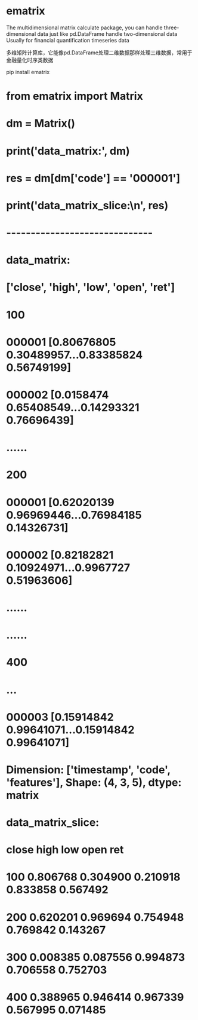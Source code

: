 # ematrix
The multidimensional matrix calculate package,  you can handle three-dimensional data just like pd.DataFrame handle two-dimensional data
Usually for financial quantification timeseries data


多维矩阵计算库，它能像pd.DataFrame处理二维数据那样处理三维数据，常用于金融量化时序类数据

pip install ematrix
# from ematrix import Matrix

# dm = Matrix()
# print('data_matrix:', dm)
# res = dm[dm['code'] == '000001']
# print('data_matrix_slice:\n', res)
# ------------------------------
# data_matrix:
#              ['close', 'high', 'low', 'open', 'ret']
# 100
# 000001  [0.80676805 0.30489957...0.83385824 0.56749199]
# 000002  [0.0158474  0.65408549...0.14293321 0.76696439]
#                   ......
# 
# 200
# 000001  [0.62020139 0.96969446...0.76984185 0.14326731]
# 000002  [0.82182821 0.10924971...0.9967727  0.51963606]
#                   ......
#                   ......
# 400
# ...
# 000003  [0.15914842 0.99641071...0.15914842 0.99641071]
# Dimension: ['timestamp', 'code', 'features'], Shape: (4, 3, 5), dtype: matrix
# 
# data_matrix_slice:
#          close      high       low      open       ret
# 100  0.806768  0.304900  0.210918  0.833858  0.567492
# 200  0.620201  0.969694  0.754948  0.769842  0.143267
# 300  0.008385  0.087556  0.994873  0.706558  0.752703
# 400  0.388965  0.946414  0.967339  0.567995  0.071485




